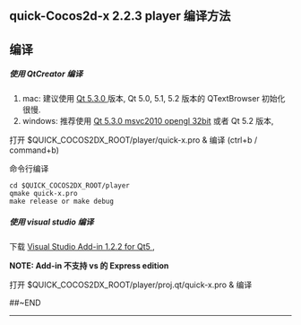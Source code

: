 ## quick-Cocos2d-x 2.2.3 player 编译方法

## 编译

##### 使用 QtCreator 编译

1. mac: 建议使用 [Qt 5.3.0 ][1] 版本, Qt 5.0, 5.1, 5.2 版本的 QTextBrowser 初始化很慢.
2. windows: 推荐使用 [Qt 5.3.0 msvc2010 opengl 32bit][2] 或者 Qt 5.2 版本,


打开 $QUICK_COCOS2DX_ROOT/player/quick-x.pro & 编译 (ctrl+b / command+b)

命令行编译

~~~
cd $QUICK_COCOS2DX_ROOT/player
qmake quick-x.pro
make release or make debug
~~~

##### 使用 visual studio 编译

下载 [ Visual Studio Add-in 1.2.2 for Qt5 ][3], 

**NOTE: Add-in 不支持 vs 的 Express edition**

打开 $QUICK_COCOS2DX_ROOT/player/proj.qt/quick-x.pro & 编译


##~END

---
[1]: http://download.qt-project.org/official_releases/qt/5.3/5.3.0/qt-opensource-mac-x64-clang-5.3.0.dmg
[2]: http://download.qt-project.org/official_releases/qt/5.3/5.3.0/qt-opensource-windows-x86-msvc2010_opengl-5.3.0.exe
[3]: http://download.qt-project.org/official_releases/vsaddin/qt-vs-addin-1.2.2-opensource.exe
